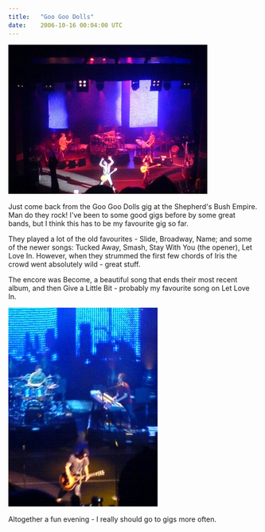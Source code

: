 ```yaml
---
title:   "Goo Goo Dolls"
date:    2006-10-16 00:04:00 UTC
---
```


![](/assets/posts/goo-goo-dolls-1.jpg)

Just come back from the Goo Goo Dolls gig at the Shepherd's Bush Empire. Man do they rock! I've been to some good gigs before by some great bands, but I think this has to be my favourite gig so far.

They played a lot of the old favourites - Slide, Broadway, Name; and some of the newer songs: Tucked Away, Smash, Stay With You (the opener), Let Love In. However, when they strummed the first few chords of Iris the crowd went absolutely wild - great stuff.

The encore was Become, a beautiful song that ends their most recent album, and then Give a Little Bit - probably my favourite song on Let Love In.

![](/assets/posts/goo-goo-dolls-2.jpg)

Altogether a fun evening - I really should go to gigs more often.